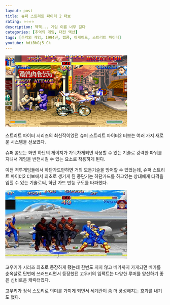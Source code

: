 ```yaml
---
layout: post
title: 슈퍼 스트리트 파이터 2 터보
rating: ⭐️⭐️⭐️⭐️
description: 헥헥... 게임 이름 너무 길다
categories: [추억의 게임, 대전 액션]
tags: [추억의 게임, 1994년, 캡콤, 아케이드, 스트리트 파이터]
youtube: hdiBbGj5_Ck
---
```


![ssf2t_01](../../images/2002/ssf2t_01.jpg)

스트리트 파이터 시리즈의 최신작이었던 슈퍼 스트리트 파이터2 터보는 여러 가지 새로운 시스템을 선보였다.

슈퍼 콤보는 화면 하단의 게이지가 가득차게되면 사용할 수 있는 기술로 강력한 파워를 지녀서 게임을 반전시킬 수 있는 요소로 작용하게 된다.

이전 격투게임들에서 하단가드만하면 거의 모든기술을 방어할 수 있었는데, 슈퍼 스트리트 파이터2 터보에서 최초로 생기게 된 중단기는 하단가드를 하고있는 상대에게 타격을 입힐 수 있는 기술로써, 하단 가드 만능 구도를 타파했다. 

![ssf2t_02](../../images/2002/ssf2t_02.jpg)

고우키가 시리즈 최초로 등장하게 됐는데 한번도 지지 않고 베가까지 가게되면 베가를 순옥살로 단번에 쓰러뜨리면서 등장했던 고우키의 임팩트는 다양한 루머를 양산하기 좋은 신비로운 캐릭터였다.

고우키가 정식 스토리로 의미를 가지게 되면서 세계관이 좀 더 풍성해지는 효과를 내기도 했다.